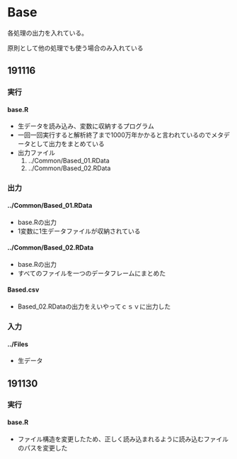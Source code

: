 # Base

各処理の出力を入れている。

原則として他の処理でも使う場合のみ入れている



## 191116

### 実行

#### base.R

- 生データを読み込み、変数に収納するプログラム
- 一回一回実行すると解析終了まで1000万年かかると言われているのでメタデータとして出力をまとめている
- 出力ファイル
  1. ../Common/Based_01.RData
  2. ../Common/Based_02.RData

### 出力

#### ../Common/Based_01.RData

- base.Rの出力
- 1変数に1生データファイルが収納されている

#### ../Common/Based_02.RData

- base.Rの出力
- すべてのファイルを一つのデータフレームにまとめた

#### Based.csv

- Based_02.RDataの出力をえいやってｃｓｖに出力した

### 入力

#### ../Files

- 生データ

## 191130
### 実行
#### base.R

- ファイル構造を変更したため、正しく読み込まれるように読み込むファイルのパスを変更した
